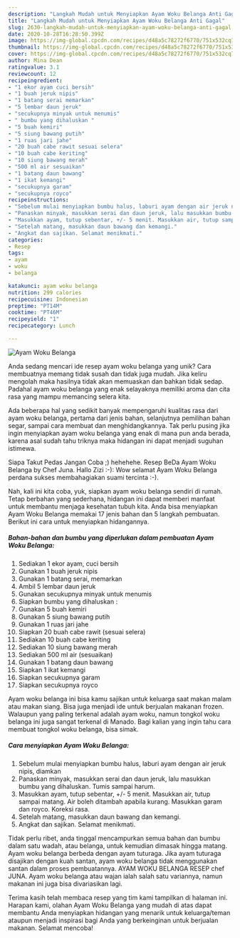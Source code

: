 ```yaml
---
description: "Langkah Mudah untuk Menyiapkan Ayam Woku Belanga Anti Gagal"
title: "Langkah Mudah untuk Menyiapkan Ayam Woku Belanga Anti Gagal"
slug: 2630-langkah-mudah-untuk-menyiapkan-ayam-woku-belanga-anti-gagal
date: 2020-10-28T16:28:50.399Z
image: https://img-global.cpcdn.com/recipes/d48a5c78272f6770/751x532cq70/ayam-woku-belanga-foto-resep-utama.jpg
thumbnail: https://img-global.cpcdn.com/recipes/d48a5c78272f6770/751x532cq70/ayam-woku-belanga-foto-resep-utama.jpg
cover: https://img-global.cpcdn.com/recipes/d48a5c78272f6770/751x532cq70/ayam-woku-belanga-foto-resep-utama.jpg
author: Mina Dean
ratingvalue: 3.1
reviewcount: 12
recipeingredient:
- "1 ekor ayam cuci bersih"
- "1 buah jeruk nipis"
- "1 batang serai memarkan"
- "5 lembar daun jeruk"
- "secukupnya minyak untuk menumis"
- " bumbu yang dihaluskan "
- "5 buah kemiri"
- "5 siung bawang putih"
- "1 ruas jari jahe"
- "20 buah cabe rawit sesuai selera"
- "10 buah cabe keriting"
- "10 siung bawang merah"
- "500 ml air sesuaikan"
- "1 batang daun bawang"
- "1 ikat kemangi"
- "secukupnya garam"
- "secukupnya royco"
recipeinstructions:
- "Sebelum mulai menyiapkan bumbu halus, laburi ayam dengan air jeruk nipis, diamkan"
- "Panaskan minyak, masukkan serai dan daun jeruk, lalu masukkan bumbu yang dihaluskan. Tumis sampai harum."
- "Masukkan ayam, tutup sebentar, +/- 5 menit. Masukkan air, tutup sampai matang. Air boleh ditambah apabila kurang. Masukkan garam dan royco. Koreksi rasa."
- "Setelah matang, masukkan daun bawang dan kemangi."
- "Angkat dan sajikan. Selamat menikmati."
categories:
- Resep
tags:
- ayam
- woku
- belanga

katakunci: ayam woku belanga 
nutrition: 299 calories
recipecuisine: Indonesian
preptime: "PT14M"
cooktime: "PT46M"
recipeyield: "1"
recipecategory: Lunch

---
```



![Ayam Woku Belanga](https://img-global.cpcdn.com/recipes/d48a5c78272f6770/751x532cq70/ayam-woku-belanga-foto-resep-utama.jpg)

Anda sedang mencari ide resep ayam woku belanga yang unik? Cara membuatnya memang tidak susah dan tidak juga mudah. Jika keliru mengolah maka hasilnya tidak akan memuaskan dan bahkan tidak sedap. Padahal ayam woku belanga yang enak selayaknya memiliki aroma dan cita rasa yang mampu memancing selera kita.

Ada beberapa hal yang sedikit banyak mempengaruhi kualitas rasa dari ayam woku belanga, pertama dari jenis bahan, selanjutnya pemilihan bahan segar, sampai cara membuat dan menghidangkannya. Tak perlu pusing jika ingin menyiapkan ayam woku belanga yang enak di mana pun anda berada, karena asal sudah tahu triknya maka hidangan ini dapat menjadi suguhan istimewa.

Siapa Takut Pedas Jangan Coba ;) hehehehe. Resep BeDa Ayam Woku Belanga by Chef Juna. Hallo Zizi :-): Wow selamat Ayam Woku Belanga perdana sukses membahagiakan suami tercinta :-).


Nah, kali ini kita coba, yuk, siapkan ayam woku belanga sendiri di rumah. Tetap berbahan yang sederhana, hidangan ini dapat memberi manfaat untuk membantu menjaga kesehatan tubuh kita. Anda bisa menyiapkan Ayam Woku Belanga memakai 17 jenis bahan dan 5 langkah pembuatan. Berikut ini cara untuk menyiapkan hidangannya.

<!--inarticleads1-->

##### Bahan-bahan dan bumbu yang diperlukan dalam pembuatan Ayam Woku Belanga:

1. Sediakan 1 ekor ayam, cuci bersih
1. Gunakan 1 buah jeruk nipis
1. Gunakan 1 batang serai, memarkan
1. Ambil 5 lembar daun jeruk
1. Gunakan secukupnya minyak untuk menumis
1. Siapkan  bumbu yang dihaluskan :
1. Gunakan 5 buah kemiri
1. Gunakan 5 siung bawang putih
1. Gunakan 1 ruas jari jahe
1. Siapkan 20 buah cabe rawit (sesuai selera)
1. Sediakan 10 buah cabe keriting
1. Sediakan 10 siung bawang merah
1. Sediakan 500 ml air (sesuaikan)
1. Gunakan 1 batang daun bawang
1. Siapkan 1 ikat kemangi
1. Siapkan secukupnya garam
1. Siapkan secukupnya royco


Ayam woku belanga ini bisa kamu sajikan untuk keluarga saat makan malam atau makan siang. Bisa juga menjadi ide untuk berjualan makanan frozen. Walaupun yang paling terkenal adalah ayam woku, namun tongkol woku belanga ini juga sangat terkenal di Manado. Bagi kalian yang ingin tahu cara membuat tongkol woku belanga, bisa simak. 

<!--inarticleads2-->

##### Cara menyiapkan Ayam Woku Belanga:

1. Sebelum mulai menyiapkan bumbu halus, laburi ayam dengan air jeruk nipis, diamkan
1. Panaskan minyak, masukkan serai dan daun jeruk, lalu masukkan bumbu yang dihaluskan. Tumis sampai harum.
1. Masukkan ayam, tutup sebentar, +/- 5 menit. Masukkan air, tutup sampai matang. Air boleh ditambah apabila kurang. Masukkan garam dan royco. Koreksi rasa.
1. Setelah matang, masukkan daun bawang dan kemangi.
1. Angkat dan sajikan. Selamat menikmati.


Tidak perlu ribet, anda tinggal mencampurkan semua bahan dan bumbu dalam satu wadah, atau belanga, untuk kemudian dimasak hingga matang. Ayam woku belanga berbeda dengan ayam tuturaga. Jika ayam tuturaga disajikan dengan kuah santan, ayam woku belanga tidak menggunakan santan dalam proses pembuatannya. AYAM WOKU BELANGA RESEP chef JUNA. Ayam woku belanga atau wajan ialah salah satu variannya, namun makanan ini juga bisa divariasikan lagi. 

Terima kasih telah membaca resep yang tim kami tampilkan di halaman ini. Harapan kami, olahan Ayam Woku Belanga yang mudah di atas dapat membantu Anda menyiapkan hidangan yang menarik untuk keluarga/teman ataupun menjadi inspirasi bagi Anda yang berkeinginan untuk berjualan makanan. Selamat mencoba!
